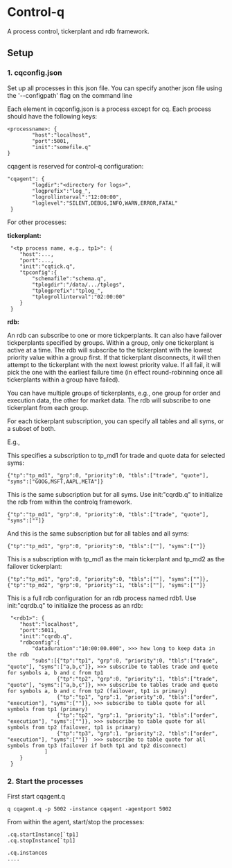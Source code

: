 # Control-q

A process control, tickerplant and rdb framework.

## Setup

### 1. cqconfig.json

Set up all processes in this json file. You can specify another json file using the '--configpath'  flag on the command line

Each element in cqconfig.json is a process except for cq. Each process should have the following keys:

```
<processname>: {
        "host":"localhost",
        "port":5001,
        "init":"somefile.q"
}
```

cqagent is reserved for control-q configuration: 

```
"cqagent": {
        "logdir":"<directory for logs>",
        "logprefix":"log_",
        "logrollinterval":"12:00:00",
        "loglevel":"SILENT,DEBUG,INFO,WARN,ERROR,FATAL"
 }
```

 For other processes:



**tickerplant:**

```
 "<tp process name, e.g., tp1>": {
    "host":...,
    "port":...,
    "init":"cqtick.q",
    "tpconfig":{
        "schemafile":"schema.q",
        "tplogdir":"/data/.../tplogs",
        "tplogprefix":"tplog_",
        "tplogrollinterval":"02:00:00"
    }
 }
```
**rdb:**

An rdb can subscribe to one or more tickperplants. It can also have failover tickperplants specified by groups. Within a group, only one tickerplant is active at a time. The rdb will subscribe to the tickerplant with the lowest priority value within a group first. If that tickerplant disconnects, it will then attempt to the tickerplant with the next lowest priority value. If all fail, it will pick the one with the earliest failure time (in effect round-robinning once all tickerplants within a group have failed).

You can have multiple groups of tickerplants, e.g., one group for order and execution data, the other for market data. The rdb will subscribe to one tickerplant from each group.

For each tickerplant subscription, you can specify all tables and all syms, or a subset of both.

E.g.,

This specifies a subscription to tp_md1 for trade and quote data for selected syms:

```
{"tp":"tp_md1", "grp":0, "priority":0, "tbls":["trade", "quote"], "syms":["GOOG,MSFT,AAPL,META"]}
```

This is the same subscription but for all syms. Use init:"cqrdb.q" to initialize the rdb from within the controlq framework.

```
{"tp":"tp_md1", "grp":0, "priority":0, "tbls":["trade", "quote"], "syms":[""]}
```

And this is the same subscription but for all tables and all syms:

```
{"tp":"tp_md1", "grp":0, "priority":0, "tbls":[""], "syms":[""]}
```

This is a subscription with tp_md1 as the main tickerplant and tp_md2 as the failover tickerplant:

```
{"tp":"tp_md1", "grp":0, "priority":0, "tbls":[""], "syms":[""]},
{"tp":"tp_md2", "grp":0, "priority":1, "tbls":[""], "syms":[""]}
```

This is a full rdb configuration for an rdb process named rdb1. Use init:"cqrdb.q" to initialize the process as an rdb:

```
 "<rdb1>": {
    "host":"localhost",
    "port":5011,
    "init":"cqrdb.q",  
    "rdbconfig":{
        "dataduration":"10:00:00.000", >>> how long to keep data in the rdb
        "subs":[{"tp":"tp1", "grp":0, "priority":0, "tbls":["trade", "quote"], "syms":["a,b,c"]}, >>> subscribe to tables trade and quote for symbols a, b and c from tp1
                {"tp":"tp2", "grp":0, "priority":1, "tbls":["trade", "quote"], "syms":["a,b,c"]}, >>> subscribe to tables trade and quote for symbols a, b and c from tp2 (failover, tp1 is primary)
                {"tp":"tp1", "grp":1, "priority":0, "tbls":["order", "execution"], "syms":[""]}, >>> subscribe to table quote for all symbols from tp1 (primary)
                {"tp":"tp2", "grp":1, "priority":1, "tbls":["order", "execution"], "syms":[""]}, >>> subscribe to table quote for all symbols from tp2 (failover, tp1 is primary)
                {"tp":"tp3", "grp":1, "priority":2, "tbls":["order", "execution"], "syms":[""]}  >>> subscribe to table quote for all symbols from tp3 (failover if both tp1 and tp2 disconnect)
            ]
    }      
 }
 ```

### 2. Start the processes

First start cqagent.q

```
q cqagent.q -p 5002 -instance cqagent -agentport 5002
```

From within the agent, start/stop the processes:

```
.cq.startInstance[`tp1]
.cq.stopInstance[`tp1]

.cq.instances
....





